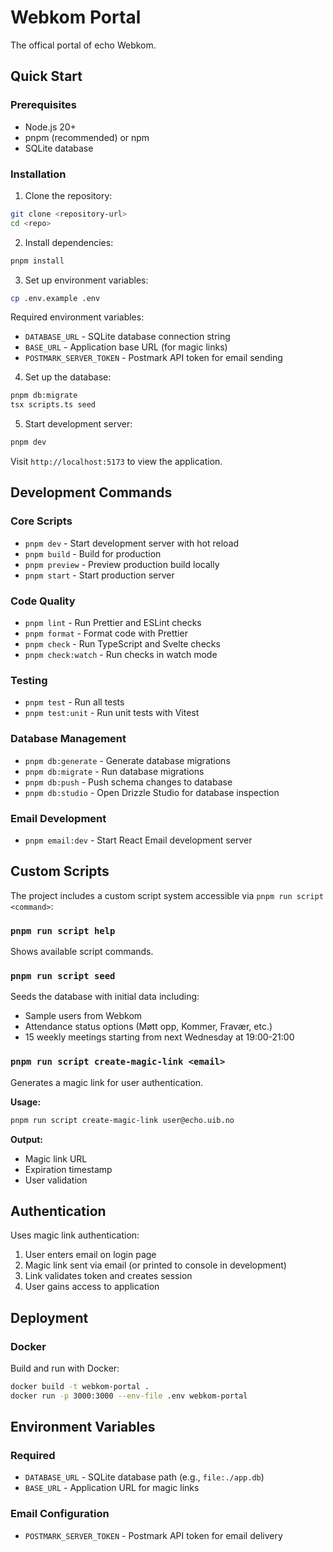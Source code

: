 # Webkom Portal

The offical portal of echo Webkom.

## Quick Start

### Prerequisites

- Node.js 20+
- pnpm (recommended) or npm
- SQLite database

### Installation

1. Clone the repository:

```bash
git clone <repository-url>
cd <repo>
```

2. Install dependencies:

```bash
pnpm install
```

3. Set up environment variables:

```bash
cp .env.example .env
```

Required environment variables:

- `DATABASE_URL` - SQLite database connection string
- `BASE_URL` - Application base URL (for magic links)
- `POSTMARK_SERVER_TOKEN` - Postmark API token for email sending

4. Set up the database:

```bash
pnpm db:migrate
tsx scripts.ts seed
```

5. Start development server:

```bash
pnpm dev
```

Visit `http://localhost:5173` to view the application.

## Development Commands

### Core Scripts

- `pnpm dev` - Start development server with hot reload
- `pnpm build` - Build for production
- `pnpm preview` - Preview production build locally
- `pnpm start` - Start production server

### Code Quality

- `pnpm lint` - Run Prettier and ESLint checks
- `pnpm format` - Format code with Prettier
- `pnpm check` - Run TypeScript and Svelte checks
- `pnpm check:watch` - Run checks in watch mode

### Testing

- `pnpm test` - Run all tests
- `pnpm test:unit` - Run unit tests with Vitest

### Database Management

- `pnpm db:generate` - Generate database migrations
- `pnpm db:migrate` - Run database migrations
- `pnpm db:push` - Push schema changes to database
- `pnpm db:studio` - Open Drizzle Studio for database inspection

### Email Development

- `pnpm email:dev` - Start React Email development server

## Custom Scripts

The project includes a custom script system accessible via `pnpm run script <command>`:

### `pnpm run script help`

Shows available script commands.

### `pnpm run script seed`

Seeds the database with initial data including:

- Sample users from Webkom
- Attendance status options (Møtt opp, Kommer, Fravær, etc.)
- 15 weekly meetings starting from next Wednesday at 19:00-21:00

### `pnpm run script create-magic-link <email>`

Generates a magic link for user authentication.

**Usage:**

```bash
pnpm run script create-magic-link user@echo.uib.no
```

**Output:**

- Magic link URL
- Expiration timestamp
- User validation

## Authentication

Uses magic link authentication:

1. User enters email on login page
2. Magic link sent via email (or printed to console in development)
3. Link validates token and creates session
4. User gains access to application

## Deployment

### Docker

Build and run with Docker:

```bash
docker build -t webkom-portal .
docker run -p 3000:3000 --env-file .env webkom-portal
```

## Environment Variables

### Required

- `DATABASE_URL` - SQLite database path (e.g., `file:./app.db`)
- `BASE_URL` - Application URL for magic links

### Email Configuration

- `POSTMARK_SERVER_TOKEN` - Postmark API token for email delivery
